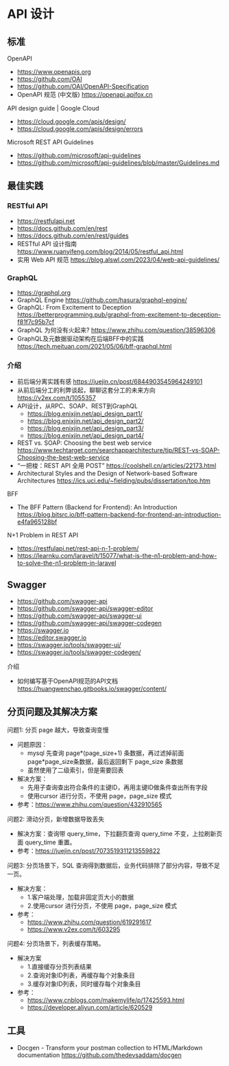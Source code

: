 # API 设计

## 标准
OpenAPI
- https://www.openapis.org
- https://github.com/OAI
- https://github.com/OAI/OpenAPI-Specification
- OpenAPI 规范 (中文版) https://openapi.apifox.cn

API design guide | Google Cloud
- https://cloud.google.com/apis/design/
- https://cloud.google.com/apis/design/errors

Microsoft REST API Guidelines
- https://github.com/microsoft/api-guidelines
- https://github.com/microsoft/api-guidelines/blob/master/Guidelines.md


## 最佳实践
### RESTful API
- https://restfulapi.net
- https://docs.github.com/en/rest
- https://docs.github.com/en/rest/guides
- RESTful API 设计指南 https://www.ruanyifeng.com/blog/2014/05/restful_api.html
- 实用 Web API 规范 https://blog.alswl.com/2023/04/web-api-guidelines/

### GraphQL
- https://graphql.org
- GraphQL Engine https://github.com/hasura/graphql-engine/
- GraphQL: From Excitement to Deception https://betterprogramming.pub/graphql-from-excitement-to-deception-f81f7c95b7cf
- GraphQL 为何没有火起来? https://www.zhihu.com/question/38596306
- GraphQL及元数据驱动架构在后端BFF中的实践 https://tech.meituan.com/2021/05/06/bff-graphql.html

### 介绍
- 前后端分离实践有感 https://juejin.cn/post/6844903545964249101
- 从前后端分工的利弊谈起，聊聊这套分工的未来方向 https://v2ex.com/t/1055357
- API设计，从RPC、SOAP、REST到GraphQL
  - https://blog.enixjin.net/api_design_part1/
  - https://blog.enixjin.net/api_design_part2/
  - https://blog.enixjin.net/api_design_part3/
  - https://blog.enixjin.net/api_design_part4/
- REST vs. SOAP: Choosing the best web service https://www.techtarget.com/searchapparchitecture/tip/REST-vs-SOAP-Choosing-the-best-web-service
- “一把梭：REST API 全用 POST” https://coolshell.cn/articles/22173.html
- Architectural Styles and the Design of Network-based Software Architectures https://ics.uci.edu/~fielding/pubs/dissertation/top.htm

BFF
- The BFF Pattern (Backend for Frontend): An Introduction https://blog.bitsrc.io/bff-pattern-backend-for-frontend-an-introduction-e4fa965128bf

N+1 Problem in REST API
- https://restfulapi.net/rest-api-n-1-problem/
- https://learnku.com/laravel/t/15077/what-is-the-n1-problem-and-how-to-solve-the-n1-problem-in-laravel


## Swagger
- https://github.com/swagger-api
- https://github.com/swagger-api/swagger-editor
- https://github.com/swagger-api/swagger-ui
- https://github.com/swagger-api/swagger-codegen
- https://swagger.io
- https://editor.swagger.io
- https://swagger.io/tools/swagger-ui/
- https://swagger.io/tools/swagger-codegen/

介绍
- 如何编写基于OpenAPI规范的API文档 https://huangwenchao.gitbooks.io/swagger/content/


## 分页问题及其解决方案
问题1: 分页 page 越大，导致查询变慢
- 问题原因：
  - mysql 先查询 page*(page_size+1) 条数据，再过滤掉前面 page*page_size条数据，最后返回剩下 page_size 条数据
  - 虽然使用了二级索引，但是需要回表
- 解决方案：
  - 先用子查询查出符合条件的主键ID，再用主键ID做条件查出所有字段
  - 使用cursor 进行分页，不使用 page，page_size 模式
- 参考：https://www.zhihu.com/question/432910565

问题2: 滑动分页，新增数据导致丢失
- 解决方案：查询带 query_time，下拉翻页查询 query_time 不变，上拉刷新页面 query_time 重置。
- 参考：https://juejin.cn/post/7073519311213559822

问题3: 分页场景下，SQL 查询得到数据后，业务代码排除了部分内容，导致不足一页。
- 解决方案：
  - 1.客户端处理，加载非固定页大小的数据
  - 2.使用cursor 进行分页，不使用 page，page_size 模式
- 参考：
  - https://www.zhihu.com/question/619291617
  - https://www.v2ex.com/t/603295

问题4: 分页场景下，列表缓存策略。
- 解决方案
  - 1.直接缓存分页列表结果
  - 2.查询对象ID列表，再缓存每个对象条目
  - 3.缓存对象ID列表，同时缓存每个对象条目
- 参考：
  - https://www.cnblogs.com/makemylife/p/17425593.html
  - https://developer.aliyun.com/article/620529


## 工具
- Docgen - Transform your postman collection to HTML/Markdown documentation https://github.com/thedevsaddam/docgen
